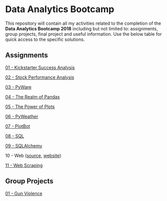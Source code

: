 # Data Analytics Bootcamp

This repository will contain all my activities related to the completion of the **Data Analytics Bootcamp 2018** including but not limited to: assignments, group projects, final project and useful information. Use the below table for quick access to the specific solutions.

## Assignments

[01 - Kickstarter Success Analysis](01%20-%20Kickstarter%20Success%20Analysis)

[02 - Stock Performance Analysis](02%20-%20Stock%20Performance%20Analysis)

[03 - PyWare](03%20-%20PyWare)

[04 - The Realm of Pandas](04%20-%20The%20Realm%20of%20Pandas)

[05 - The Power of Plots](05%20-%20The%20Power%20of%20Plots)

[06 - PyWeather](06%20-%20PyWeather)

[07 - PlotBot](https://github.com/Demarsch/twitter-sent-asys-bot)

[08 - SQL](08%20-%20SQL)

[09 - SQLAlchemy](09%20-%20SQLAlchemy)

10 - Web ([source](https://github.com/Demarsch/drug-trials), [website](https://demarsch.github.io/drug-trials/))

[11 - Web Scraping](11%20-%20Web%20Scraping)

## Group Projects

[01 - Gun Violence](https://github.com/Demarsch/gun-violence)
